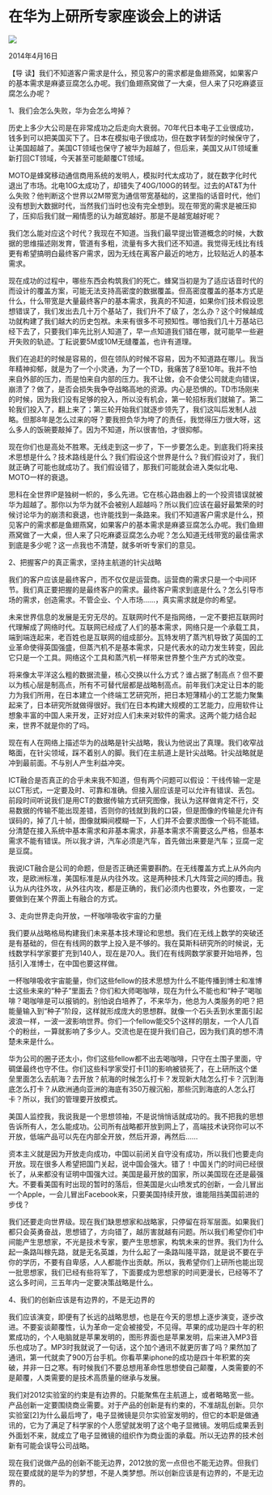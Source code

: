 # 在华为上研所专家座谈会上的讲话
<img class="pv" src="https://api.visitor.plantree.me/visitor-badge/pv?namespace=plantree.me&key=renzhengfei-speeches/在华为上研所专家座谈会上的讲话.md">


2014年4月16日



【导  读】我们不知道客户需求是什么，预见客户的需求都是鱼翅燕窝，如果客户的基本需求是麻婆豆腐怎么办呢。我们鱼翅燕窝做了一大桌，但人来了只吃麻婆豆腐怎么办呢？



1、我们会怎么失败，华为会怎么垮掉？

历史上多少大公司是在非常成功之后走向大衰弱。70年代日本电子工业很成功，钱多到可以把美国买下了。日本在模拟电子很成功，但在数字转型的时候保守了，让美国超越了。美国CT领域也保守了被华为超越了，但后来，美国又从IT领域重新打回CT领域，今天甚至可能颠覆CT领域。

MOTO是蜂窝移动通信商用系统的发明人，模拟时代太成功了，就在数字化时代退出了市场。北电10G太成功了，却错失了40G/100G的转型。过去的AT&T为什么失败？他判断这个世界以2M带宽为通信带宽基础的，这里指的话音时代，他们没有想到大数据时代，当然我们当时也没有完全想到。现在带宽的需求是被压抑了，压抑后我们就一厢情愿的认为越宽越好。那是不是越宽越好呢？

我们怎么能对应这个时代？我现在不知道。当我们最早提出管道概念的时候，大数据的思维描述刚发育，管道有多粗，流量有多大我们还不知道。我觉得无线比有线更有希望搞明白最终客户需求，因为无线在离客户最近的地方，比较贴近人的基本需求。

现在成功的过程中，哪些东西会构筑我们的死亡。蜂窝当初是为了适应话音时代的而设计的覆盖方案，可能无法支持高密度的数据覆盖。但高密度覆盖的基本方式是什么，什么带宽是大量最终客户的基本需求，我真的不知道，如果你们技术假设思想错误了，我们发出去几十万个基站了，我们升不了级了，怎么办？这个时候越成功就构建了我们越大的历史包袱。未来有很多不可预知性。哪怕我们几十万基站已经下去了，只要我们率先比别人知道了，早一点知道我们错在哪，就可能早一些避开失败的轨迹。丁耘说要5M或10M无缝覆盖，也许有道理。

我们在追赶的时候是容易的，但在领队的时候不容易，因为不知道路在哪儿。我当年精神抑郁，就是为了一个小灵通，为了一个TD，我痛苦了8至10年。我并不怕来自外部的压力，而是怕来自内部的压力。我不让做，会不会使公司就走向错误，崩溃了？做了，是否会损失我争夺战略高地的资源。内心是恐惧的。TD市场刚来的时候，因为我们没有足够的投入，所以没有机会，第一轮招标我们就输了。第二轮我们投入了，翻上来了；第三轮开始我们就逐步领先了，我们这叫后发制人战略。但那8年是怎么过来的呀？要我担负华为垮了的责任，我觉得压力很大呀，这么多人的饭碗要敲掉了。因为不知道，所以很害怕，才很抑郁。

现在你们也是高处不胜寒。无线走到这一步了，下一步要怎么走。到底我们将来技术思想是什么？技术路线是什么？我们假设这个世界是什么？我们假设对了，我们就正确了可能也就成功了。我们假设错了，那我们可能就会进入类似北电、MOTO一样的衰退。

思科在全世界IP是独树一帜的，多么先进。它在核心路由器上的一个投资错误就被华为超越了。那你以为华为就不会被别人超越吗？所以我们应该在最好最繁荣的时候讨论华为的崩溃和衰退，也许能找到一条路来。我们不知道客户需求是什么，预见客户的需求都是鱼翅燕窝，如果客户的基本需求是麻婆豆腐怎么办呢。我们鱼翅燕窝做了一大桌，但人来了只吃麻婆豆腐怎么办呢？怎么知道无线带宽的最佳需求到底是多少呢？这一点我也不清楚，就多听听专家们的意见。

2、把握客户的真正需求，坚持主航道的针尖战略

我们的客户应该是最终客户，而不仅仅是运营商。运营商的需求只是一个中间环节。我们真正要把握的是最终客户的需求。最终客户需求到底是什么？怎么引导市场的需求，创造需求。不管企业、个人市场……，真实需求就是你的希望。

未来世界信息的发展是无穷无尽的。互联网时代不是指网络，一定不要把互联网时代理解成了网络时代。互联网已经成了人们的基本需求，网络只是一个承载工具，端到端连起来，老百姓也是互联网的组成部分。瓦特发明了蒸汽机导致了英国的工业革命使得英国强盛，但蒸汽机不是基本需求，只是代表水的动力发生转变，因此它只是一个工具。网络这个工具和蒸汽机一样带来世界整个生产方式的改变。

将来像太平洋这么粗的数据流量，核心交换以什么方式？谁占据了制高点？但不要以为核心层是制高点，所有不可替代层都是战略制高点。前年我们决定让日本的能力为我们所用，在日本建立一个终端工艺研究所，把日本短薄精小的工艺能力聚集起来了，日本研究所就做得很好。我们在日本构建大规模的工艺能力，应用软件让想象丰富的中国人来开发，正好对应人们未来对软件的需求。这两个能力结合起来，世界不就是你的了吗。

现在有人在网络上描述华为的战略是针尖战略，我认为他说出了真理。我们收窄战略面，在针尖领域，踩不着别人的脚。我们在主航道上是针尖战略。针尖战略就是冲到最前面。不与别人产生利益冲突。

ICT融合是否真正的合乎未来我不知道，但有两个问题可以假设：干线传输一定是以CT形式，一定要及时、可靠和准确。但接入层应该是可以允许有错误、丢包。前段时间听说我们是用CT的数据传输方式研究图像，我认为这样做肯定不行，交易数据的传输不能出现差错，否则你的钱就到我的口袋，但是图像的传输是允许有误码的，掉了几十帧，图像就瞬间模糊一下，人们并不会要求图像一个码不能错。分清楚在接入系统中基本需求和非基本需求，非基本需求不需要这么严格，但基本需求不能有错误。所以我才讲，汽车必须是汽车，首先做出来要是汽车；豆腐一定是豆腐。

我说ICT融合是公司的命题，但是否正确还需要斟酌。在无线覆盖方式上从外向内攻，是欧洲标准，美国标准是从内往外攻。这是两种技术几大阵营之间的搏击。我认为从内往外攻，从外往内攻，都是正确的，我们必须内也要攻，外也要攻，一定要做到在某个界面上有融合的方式。

3、走向世界走向开放，一杯咖啡吸收宇宙的力量

我们要从战略格局构建我们未来基本技术理论和思想。我们在无线上数学的突破还是有基础的，但在有线网的数学上投入是不够的。我在莫斯科研究所的时候说，无线数学科学家要扩充到140人，现在是70人。我们在有线网数学家要开始培养，包括引入准博士，在中国也要这样做。

一杯咖啡吸收宇宙能量，你们这些fellow的技术思想为什么不能传播到博士和准博士这些未来的“种子”里面去？你们和大师喝咖啡，现在为什么不能也和“种子”喝咖啡？喝咖啡是可以报销的。别怕说白培养了，不来华为，他总为人类服务的吧？把能量输入到“种子”阶段，这样就形成庞大的思想群。就像一个石头丢到水里面引起波浪一样，一波一波影响世界。你们一个fellow能交5个这样的朋友，一个人几百个的粉丝，一算就影响了多少人。交流也是在提升我们自己，因为我们真的想不清楚未来是什么。

华为公司的圈子还太小，你们这些fellow都不出去喝咖啡，只守在土围子里面，守碉堡最终也守不住。你们这些科学家受打卡[1]的影响被锁死了，在上研所这个堡垒里面怎么去航海？去开放？航海的时候怎么打卡？发现新大陆怎么打卡？沉到海底怎么打卡？从欧洲通向亚洲的海底有350万艘沉船，那些沉到海底的人怎么打卡？所以，我们的管理要开放模式。

美国人监控我，我说我是一个思想领袖，不是说悄悄话就成功的。我不把我的思想告诉所有人，怎么能成功。公司所有战略都开放到网上了，高端技术诀窍你可以不开放，低端产品可以先在内部全开放，然后开源，再然后……

资本主义就是因为开放走向成功，中国以前闭关自守没有成功，所以我们也要走向开放。现在很多人希望把国门关起，说中国会强大。错了！中国关门的时间已经很长了，从来都没有证明中国强大过。美国是最开放的国家，所以美国现在还是最强大。不要看美国有时出现的暂时的落后，但美国是火山喷发式的创新，一会儿冒出一个Apple，一会儿冒出Facebook来，只要美国持续开放，谁能阻挡美国前进的步伐？

我们还要走向世界级。现在我们缺思想家和战略家，只停留在将军层面。如果我们都只会英勇奋战，思想错了，方向错了，越厉害就越有问题。所以我们希望你们中间能产生思想家，不光是技术专家，要产生思想家，构筑未来的世界。我们为什么起一条路叫稼先路，就是无名英雄，为什么起了一条路叫隆平路，就是说不要在乎你的学历，不要有自卑感，人人都能作出贡献。所以，我希望你们上研所也能出现一批思想家，我们已经有些将军了，下面要成为思想家的时间更漫长，已经等不了这么多时间，三五年内一定要决策战略是什么。

4、我们的创新应该是有边界的，不是无边界的

我们应该演变，即便有了长远的战略思想，也是在今天的思想上逐步演变，逐步改进。不要妄谈颠覆性，认为革命一定会被接受，不见得。苹果的成功是四十年的积累成功的，个人电脑就是苹果发明的，图形界面也是苹果发明，后来进入MP3音乐也成功了。MP3时我就说了一句话，这个加个通讯不就更厉害了吗？果然加了通讯，第一代就卖了900万台手机。你看苹果iphone的成功是四十年积累的突破，并非一日之寒。有时候我们不要总想用革命性思想使自己颠覆，人类需要的不是颠覆，人类需要的是技术高质量的继承与发展。

我们对2012实验室的约束是有边界的。只能聚焦在主航道上，或者略略宽一些。产品创新一定要围绕商业需要。对于产品的创新是有约束的，不准胡乱创新。贝尔实验室[2]为什么最后垮了，电子显微镜是贝尔实验室发明的，但它的本职是做通讯的，它为了满足了科学家的个人愿望就发明了这个电子显微镜。发明后成果丢到外面划不来，就成立了电子显微镜的组织作为商业面的承载。所以无边界的技术创新有可能会误导公司战略。

现在我们说做产品的创新不能无边界，2012放的宽一点但也不能无边界。但我们现在要成就的是华为的梦想，不是人类梦想。所以创新应该是有边界的，不是无边界的。
